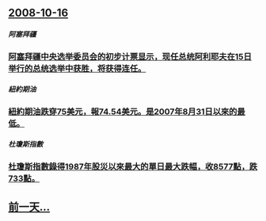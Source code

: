 ## [2008-10-16](/zh/news/2008/10/16/index.md)

##### 阿塞拜疆
### [阿塞拜疆中央选举委员会的初步计票显示，现任总统阿利耶夫在15日举行的总统选举中获胜，将获得连任。](/zh/news/2008/10/16/阿塞拜疆中央选举委员会的初步计票显示-现任总统阿利耶夫在15日举行的总统选举中获胜-将获得连任.md)
##### 紐約期油
### [紐約期油跌穿75美元，報74.54美元。是2007年8月31日以來的最低。](/zh/news/2008/10/16/紐約期油跌穿75美元-報7454美元-是2007年8月31日以來的最低.md)
##### 杜瓊斯指數
### [杜瓊斯指數錄得1987年股災以來最大的單日最大跌幅，收8577點，跌733點。](/zh/news/2008/10/16/杜瓊斯指數錄得1987年股災以來最大的單日最大跌幅-收8577點-跌733點.md)
## [前一天...](/zh/news/2008/10/15/index.md)

